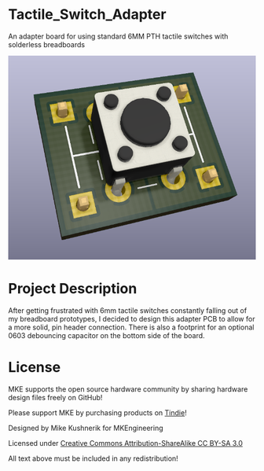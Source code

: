 # Tactile_Switch_Adapter
An adapter board for using standard 6MM PTH tactile switches with solderless breadboards

![PCB](Images/tact_sw_iso.PNG)

# Project Description
After getting frustrated with 6mm tactile switches constantly falling out of my breadboard prototypes, I decided to design this adapter PCB to allow for a more solid, pin header connection. There is also a footprint for an optional 0603 debouncing capacitor on the bottom side of the board.

# License
MKE supports the open source hardware community by sharing hardware design files freely on GitHub!

Please support MKE by purchasing products on [Tindie](https://www.tindie.com/stores/mkengineering/)!

Designed by Mike Kushnerik for MKEngineering

Licensed under [Creative Commons Attribution-ShareAlike CC BY-SA 3.0](http://creativecommons.org/licenses/by-sa/3.0/)

All text above must be included in any redistribution!

